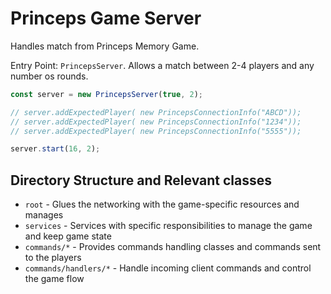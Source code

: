 # Princeps Game Server

Handles match from Princeps Memory Game.

Entry Point: `PrincepsServer`. Allows a match between 2-4 players and any number os rounds.

```js
const server = new PrincepsServer(true, 2);

// server.addExpectedPlayer( new PrincepsConnectionInfo("ABCD"));
// server.addExpectedPlayer( new PrincepsConnectionInfo("1234"));
// server.addExpectedPlayer( new PrincepsConnectionInfo("5555"));

server.start(16, 2);
```

## Directory Structure and Relevant classes

- `root` - Glues the networking with the game-specific resources and manages
- `services` - Services with specific responsibilities to manage the game and keep game state
- `commands/*` - Provides commands handling classes and commands sent to the players
- `commands/handlers/*` - Handle incoming client commands and control the game flow